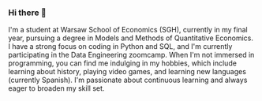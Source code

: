 ### Hi there 👋

I'm a student at Warsaw School of Economics (SGH), currently in my final year, pursuing a degree in Models and Methods of Quantitative Economics. I have a strong focus on coding in Python and SQL, and I'm currently participating in the Data Engineering zoomcamp. When I'm not immersed in programming, you can find me indulging in my hobbies, which include learning about history, playing video games, and learning new languages (currently Spanish). I'm passionate about continuous learning and always eager to broaden my skill set.
